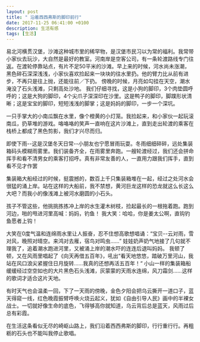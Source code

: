 ```yaml
---
layout: post
title: " 沿着西西弗斯的脚印前行"
date: 2017-11-25 06:41:00 +0100
description: 生活有感
tags: [生活]
---
```


易北河横贯汉堡，沙滩这种城市里的稀罕物，是汉堡市民习以为常的福利。我常带小家伙去玩沙，大自然是最好的教室。河南岸是空客公司，有一条轮渡路线专门往返。在渡轮停靠站点，有片不足50平米的沙滩。早上来的时候，河水尚未涨潮，黑色碎石深深浅浅，小家伙喜欢捡起来一块块的往水里扔。他的臂力比从前有进步，不再只是往上抛，还能往前／下扔。
傍晚的时候，月亮如勾挂在天空，潮水淹没了石头浅滩，只剩高处沙地。
我们仔细寻找，这是小狗的脚印，3个肉垫圆呼呼的；这是大狗的脚印，4个尖爪子深深印在沙里。这是鸭子的脚印，脚蹼形状清晰；这是宝宝的脚印，短短浅浅的脚掌；这是妈妈的脚印，一步一个深坑。

一只手掌大的小南瓜飘在水里，像个橙黄的小灯笼。我捡起来，和小家伙一起玩滚南瓜，扔草堆的游戏。咯咯咯的笑声一直响在这片沙滩上，直到走出轮渡的乘客在栈桥上都成了黑色剪影，我们才兴尽而归。

即使下雨--这是汉堡冬天日常--小朋友也宁愿冒雨玩耍。冬雨细细碎碎，远处集装箱码头模糊雨雾里。我们装备齐全，在雨雾里奔跑。一艘轮渡经过，我们还会拼命挥手和看不清男女的乘客打招呼。真有非常友善的人，一直用力跟我们挥手，直到看不见才作罢

集装箱大船经过的时候，挺震撼的，数百上千只集装箱堆在一起，经过之处河水会很猛的涌上岸。站在这样的大船前，我不禁想，黄河巨龙这样的恐龙就这么长这么大吧？而我小的像浅滩上被河水磨圆的小石头。

孩子不管这些，他挑挑拣拣冲上岸的水生灌木树枝，捡起最长的一根拖着跑。跑到河边，啪的甩进河里高喊：妈妈，钓鱼！
我大笑：哈哈，你是姜太公啊，直钩钓鱼愿者上钩！

大笑在0度气温和连绵雨水里让人振奋，忍不住想高歌想唱诵：“宝贝--云对雨，雪对风，晚照对晴空。来鸿对去雁，宿鸟对鸣虫……”
娃娃奶声奶气地接了几句就不理我了，追着潮水跑进河里，又被涌上岸的潮水吓的连连后退叫妈妈。
我顿了顿，又在风雨里唱起了《向天再借五百年》，吼出“看天地悠悠，踏破万里河山，我站在风口浪尖紧握住日月旋转……我真的还想再活五百年！“ 
小山一样的集装箱船缓缓经过空空如也的大片黑色石头浅滩，灰蒙蒙的天雨水连绵，风刀霜剑……这样的歌词才适合这片天地。

有时天气也会温柔一回，下了一天雨的傍晚，金色夕阳会把乌云撕开一道口子，蓝天得窥一线，红色晚霞振臂呼唤火烧云起义，犹如《自由引导人民》画中的半裸女战士。一切就好像生命的底色，飞得够高你就知道，乌云背后总是蓝天，风雨过后总有彩霞。

在生活这条看似无尽的崎岖山路上，我们沿着西西弗斯的脚印，行行重行行。再粗粝的石头也不能叫我停止歌唱。

